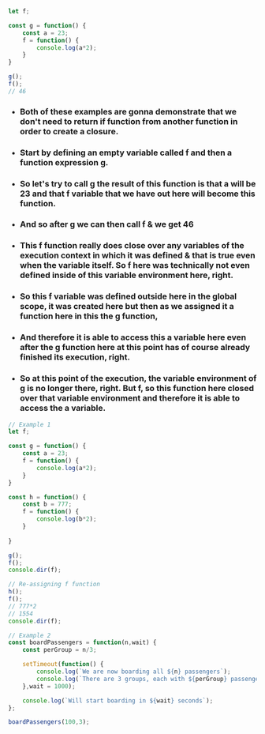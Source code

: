 ```Javascript
let f;

const g = function() {
    const a = 23;
    f = function() {
        console.log(a*2);
    }
}

g();
f();
// 46
```

* ### Both of these examples are gonna demonstrate that we don't need to return if function from another function in order to create a closure.

* ### Start by defining an empty variable called f and then a function expression g.

* ### So let's try to call g the result of this function is that a will be 23 and that f variable that we have out here will become this function.

* ### And so after g we can then call f & we get 46 

* ### This f function really does close over any variables of the execution context in which it was defined & that is true even when the variable itself. So f here was technically not even defined inside of this variable environment here, right.

* ### So this f variable was defined outside here in the global scope, it was created here but then as we assigned it a function here in this the g function,

* ### And therefore it is able to access this a variable here even after the g function here at this point has of course already finished its execution, right.

* ### So at this point of the execution, the variable environment of g is no longer there, right. But f, so this function here closed over that variable environment and therefore it is able to access the a variable.

```Javascript
// Example 1
let f;

const g = function() {
    const a = 23;
    f = function() {
        console.log(a*2);
    }
}

const h = function() {
    const b = 777;
    f = function() {
        console.log(b*2);
    }
    
}

g();
f();
console.dir(f);

// Re-assigning f function
h();
f();
// 777*2
// 1554
console.dir(f);
```

```Javascript
// Example 2
const boardPassengers = function(n,wait) {
    const perGroup = n/3;

    setTimeout(function() {
        console.log(`We are now boarding all ${n} passengers`);
        console.log(`There are 3 groups, each with ${perGroup} passengers`);
    },wait = 1000);

    console.log(`Will start boarding in ${wait} seconds`);
};

boardPassengers(100,3);
```